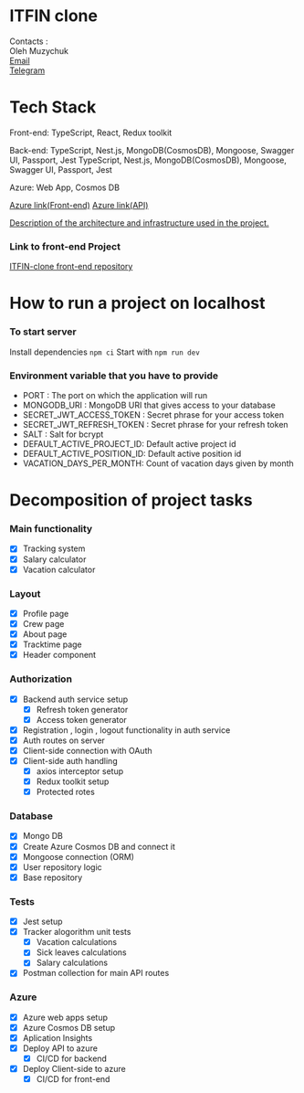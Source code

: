 # ITFIN clone

Contacts :<br/>
Oleh Muzychuk<br/>
<a href="mailto:olehmuz87@gmail.com">Email</a><br/>
<a href="https://t.me/alegmuz" target="_blank">Telegram</a>

# Tech Stack

Front-end: TypeScript, React, Redux toolkit

Back-end: TypeScript, Nest.js, MongoDB(CosmosDB), Mongoose, Swagger UI, Passport, Jest
TypeScript, Nest.js, MongoDB(CosmosDB), Mongoose, Swagger UI, Passport, Jest

Azure: Web App, Cosmos DB

<a href="https://itfin-react.azurewebsites.net/" target="_blank">Azure link(Front-end)</a>
<a href="https://itfin-back.azurewebsites.net/" target="_blank">Azure link(API)</a>

<a href="https://miro.com/app/board/uXjVMAa76Ek=/?share_link_id=503285943783" target="_blank">Description of the architecture and infrastructure used in the project.</a>

### Link to front-end Project
<a href="https://github.com/Olehmuz/timetracker-front-end" target="_blank">ITFIN-clone front-end repository</a>

# How to run a project on localhost 
### To start server
Install dependencies `npm ci`
Start with `npm run dev`
### Environment variable that you have to provide

* PORT : The port on which the application will run
* MONGODB_URI : MongoDB URI that gives access to your database
* SECRET_JWT_ACCESS_TOKEN : Secret phrase for your access token
* SECRET_JWT_REFRESH_TOKEN : Secret phrase for your refresh token
* SALT : Salt for bcrypt
* DEFAULT_ACTIVE_PROJECT_ID: Default active project id
* DEFAULT_ACTIVE_POSITION_ID: Default active position id
* VACATION_DAYS_PER_MONTH: Count of vacation days given by month

# Decomposition of project tasks
### Main functionality

- [x] Tracking system
- [x] Salary calculator
- [x] Vacation calculator
### Layout 

- [x] Profile page
- [x] Crew page
- [x] About page
- [x] Tracktime page
- [x] Header component

### Authorization
    
- [x] Backend auth service setup
    - [x] Refresh token generator
    - [x] Access token generator
- [x] Registration , login , logout functionality in auth service
- [x] Auth routes on server
- [x] Client-side connection with OAuth
- [x] Client-side auth handling
	- [x] axios interceptor setup
	- [x] Redux toolkit setup
	- [x] Protected rotes
### Database

- [x] Mongo DB
- [x] Create Azure Cosmos DB and connect it
- [x] Mongoose connection (ORM) 
- [x] User repository logic
- [x] Base repository
### Tests

- [x] Jest setup
- [x] Tracker alogorithm unit tests
	- [x] Vacation calculations 
	- [x] Sick leaves calculations 
	- [x] Salary calculations 
- [x] Postman collection for main API routes
### Azure

- [x] Azure web apps setup
- [x] Azure Cosmos DB setup
- [x] Aplication Insights
- [x] Deploy API to azure
	- [x] CI/CD for backend
- [x] Deploy Client-side to azure
	- [x] CI/CD for front-end